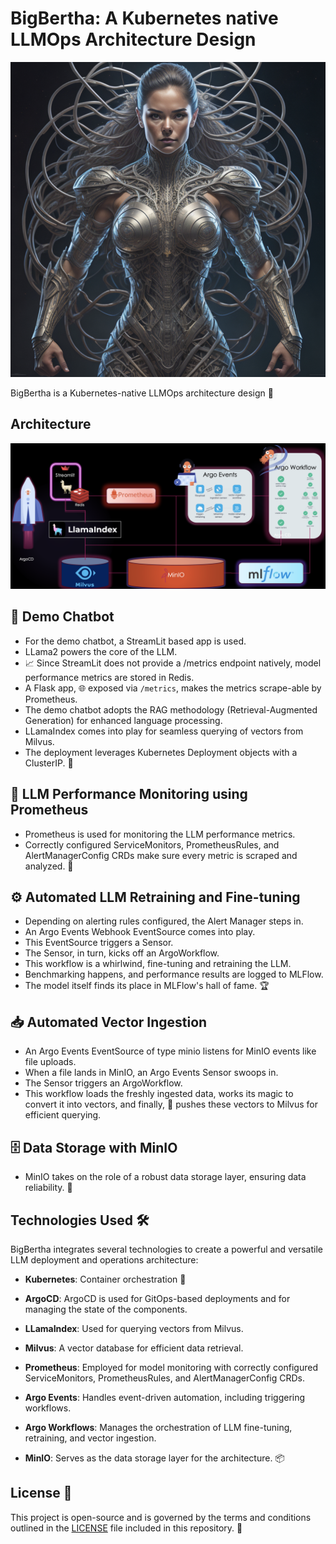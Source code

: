 # BigBertha: A Kubernetes native LLMOps Architecture Design
![BigBertha](assets/bigbertha.png)

BigBertha is a Kubernetes-native LLMOps architecture design 🌟

## Architecture
![Architecture](assets/archinew.png)

## 🤖 Demo Chatbot
- For the demo chatbot, a StreamLit based app is used.
- LLama2 powers the core of the LLM.
- 📈 Since StreamLit does not provide a /metrics endpoint natively, model performance metrics are stored in Redis.
- A Flask app, 🌐 exposed via `/metrics`, makes the metrics scrape-able by Prometheus.
- The demo chatbot adopts the RAG methodology (Retrieval-Augmented Generation) for enhanced language processing.
- LLamaIndex comes into play for seamless querying of vectors from Milvus.
- The deployment leverages Kubernetes Deployment objects with a ClusterIP. 🐳

## 📡 LLM Performance Monitoring using Prometheus

- Prometheus is used for monitoring the LLM performance metrics.
- Correctly configured ServiceMonitors, PrometheusRules, and AlertManagerConfig CRDs make sure every metric is scraped and analyzed. 🧐

## ⚙️ Automated LLM Retraining and Fine-tuning

- Depending on alerting rules configured, the Alert Manager steps in.
- An Argo Events Webhook EventSource comes into play.
- This EventSource triggers a Sensor.
- The Sensor, in turn, kicks off an ArgoWorkflow.
- This workflow is a whirlwind, fine-tuning and retraining the LLM.
- Benchmarking happens, and performance results are logged to MLFlow.
- The model itself finds its place in MLFlow's hall of fame. 🏆

## 📥 Automated Vector Ingestion

- An Argo Events EventSource of type minio listens for MinIO events like file uploads.
- When a file lands in MinIO, an Argo Events Sensor swoops in.
- The Sensor triggers an ArgoWorkflow.
- This workflow loads the freshly ingested data, works its magic to convert it into vectors, and finally, 🚀 pushes these vectors to Milvus for efficient querying.

## 🗄️ Data Storage with MinIO

- MinIO takes on the role of a robust data storage layer, ensuring data reliability. 💾

## Technologies Used 🛠️

BigBertha integrates several technologies to create a powerful and versatile LLM deployment and operations architecture:

- **Kubernetes**: Container orchestration 🐋

- **ArgoCD**: ArgoCD is used for GitOps-based deployments and for managing the state of the components.

- **LLamaIndex**: Used for querying vectors from Milvus.

- **Milvus**: A vector database for efficient data retrieval.

- **Prometheus**: Employed for model monitoring with correctly configured ServiceMonitors, PrometheusRules, and AlertManagerConfig CRDs.

- **Argo Events**: Handles event-driven automation, including triggering workflows.

- **Argo Workflows**: Manages the orchestration of LLM fine-tuning, retraining, and vector ingestion.

- **MinIO**: Serves as the data storage layer for the architecture. 📦

## License 📄

This project is open-source and is governed by the terms and conditions outlined in the [LICENSE](LICENSE) file included in this repository. 📜